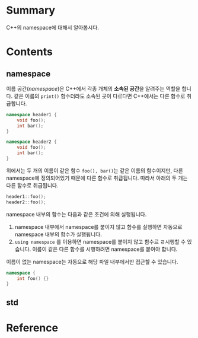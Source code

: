 # Summary

C++의 namespace에 대해서 알아봅시다.

# Contents

## namespace

이름 공간(*namespace*)은 C++에서 각종 개체의 **소속된 공간**을 알려주는 역할을 합니다. 같은 이름의 `print()` 함수더라도 소속된 곳이 다르다면 C++에서는 다른 함수로 취급합니다.


```cpp
namespace header1 {
	void foo();
	int bar();
}

namespace header2 {
	void foo();
	int bar();
}
```

위에서는 두 개의 이름이 같은 함수 `foo(), bar()`는 같은 이름의 함수이지만, 다른 namespace에 정의되어있기 때문에 다른 함수로 취급됩니다. 따라서 아래의 두 개는 다른 함수로 취급됩니다.

```cpp
header1::foo();
header2::foo();
```

namespace 내부의 함수는 다음과 같은 조건에 의해 실행됩니다.
1. namespace 내부에서 namespace를 붙이지 않고 함수를 실행하면 자동으로 namespace 내부의 함수가 실행됩니다.
2. `using namespace` 를 이용하면 namespace를 붙이지 않고 함수르 ㄹ시행할 수 있습니다. 이름이 같은 다른 함수를 시행하려면 namespace를 붙여야 합니다.

이름이 없는 namespace는 자동으로 해당 파일 내부에서만 접근할 수 있습니다.

```cpp
namespace {
	int foo() {}
}
```

## std
# Reference

